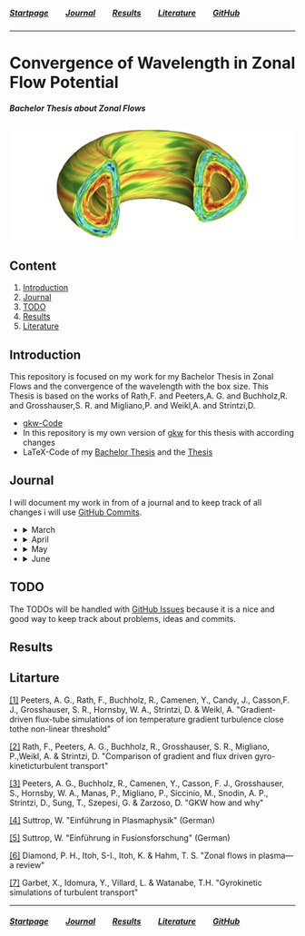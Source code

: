 ##### [Startpage](/README.md) &nbsp; &nbsp; &nbsp; &nbsp; [Journal](/README.md#journal) &nbsp; &nbsp; &nbsp; &nbsp; [Results](/README.md#results) &nbsp; &nbsp; &nbsp; &nbsp; [Literature](/README.md#litarture) &nbsp; &nbsp; &nbsp; &nbsp; [GitHub](https://github.com/ManeLippert/Bachelorthesis-ZonalFlows)

* * *

# Convergence of Wavelength in Zonal Flow Potential

##### Bachelor Thesis about Zonal Flows

![alt text](/pictures/Zonal_Flow.PNG)

## Content

1. [Introduction](#introduction)
2. [Journal](#journal)
3. [TODO](#todo)
5. [Results](#results)
4. [Literature](#litarture)

## Introduction 
This repository is focused on my work for my Bachelor Thesis in Zonal Flows and the convergence of the wavelength with the box size. This Thesis is based on the works of Rath,F. and Peeters,A. G. and Buchholz,R. and Grosshauser,S. R. and Migliano,P. and Weikl,A. and Strintzi,D.

* [gkw-Code](https://bitbucket.org/gkw/gkw/wiki/Home)
* In this repository is my own version of [gkw](/gkw/) for this thesis with according changes
* LaTeX-Code of my [Bachelor Thesis](/bachelorthesis) and the [Thesis](/bachelorthesis/ZonalFlow.pdf) 

## Journal
I will document my work in from of a journal and to keep track of all changes i will use [GitHub Commits](https://github.com/ManeLippert/Bachelorthesis-ZonalFlows/commits/main).

* <details><summary>March</summary>
  <p>

    * [24.03.2022](/journal/03_march/2022-03-24.md) &nbsp; Starting Meeting

  </p>
  </details>

* <details><summary>April</summary>
  <p>

  * [07.04.2022](/journal/04_april/2022-04-07.md) &nbsp; Kurs "Schreiben einer MINT-Arbeit"

  </p>
  </details>

* <details><summary>May</summary>
  <p>

  * [05.05.2022](/journal/05_may/2022-05-05.md) &nbsp; Start with Bachelor Work
  * [10.05.2022](/journal/05_may/2022-05-10.md) &nbsp; First Day in the Office in Bayreuth
  * [11.05.2022](/journal/05_may/2022-05-11.md) &nbsp; Run for Standard Resolution 6th order (S6)
  * [12.05.2022](/journal/05_may/2022-05-12.md) &nbsp; Discussion about Resolution & Run for (S6) with rtl=6.3
  * [16.05.2022](/journal/05_may/2022-05-16.md) &nbsp; Writing of useful shell scripts
  * [18.05.2022](/journal/05_may/2022-05-18.md) &nbsp; Data Structure
  * [20.05.2022](/journal/05_may/2022-05-20.md) &nbsp; Discussion about evaluation of the shearing rate $\omega_{\mathrm{E \times B}}$

  </p>
  </details>

* <details><summary>June</summary>
  <p>

  * [08.06.2022](/journal/06_june/2022-06-08.md) &nbsp; Resolution, Folder Structure and Comparison of Resolution
  * [09.06.2022](/journal/06_june/2022-06-09.md) &nbsp; Meeting to increase Boxsize

  </p>
  </details>

## TODO
The TODOs will be handled with [GitHub Issues](https://github.com/ManeLippert/Bachelorthesis-ZonalFlows/issues) because it is a nice and good way to keep track about problems, ideas and commits.

## Results

## Litarture
[[1]](/literature/Peeters%2C%20Rath%2C%20Buchholz%20-%20Gradient-driven%20flux-tube%20simulations%20of%20ion%20temperature%20gradient%20turbulence%20close%20to%20the%20non-linear%20threshold%20(Paper%2C%202016).pdf) Peeters, A. G., Rath, F., Buchholz, R., Camenen, Y., Candy, J., Casson,F. J., Grosshauser, S. R., Hornsby, W. A., Strintzi, D. & Weikl, A. "Gradient-driven flux-tube simulations of ion temperature gradient turbulence close tothe non-linear threshold"

[[2]](/literature/Peeters%2C%20Rath%2C%20Buchholz%20-%20Comparison%20of%20gradient%20and%20flux%20driven%20gyro-%0Akinetic%20turbulent%20transport%20(Paper%2C%202016).pdf) Rath, F., Peeters, A. G., Buchholz, R., Grosshauser, S. R., Migliano, P.,Weikl, A. & Strintzi, D. "Comparison of gradient and flux driven gyro-kineticturbulent transport"

[[3]](/manual/GKW_manual_0.4-b1.pdf) Peeters, A. G., Buchholz, R., Camenen, Y., Casson, F. J., Grosshauser, S., Hornsby, W. A., Manas, P., Migliano, P., Siccinio, M., Snodin, A. P., Strintzi, D., Sung, T., Szepesi, G. & Zarzoso, D. "GKW how and why"

[[4]](/literature/Suttrop%20-%20Einfuehrung%20in%20Plasmaphysik/EinfuehrungPlasma.md) Suttrop, W. "Einführung in Plasmaphysik" (German)

[[5]](/literature/Suttrop%20-%20Einfuehrung%20in%20Fusionsforschung/EinfuehrungFusion.md) Suttrop, W. "Einführung in Fusionsforschung" (German)

[[6]](/literature/Diamond%20-%20Zonal%20flows%20in%20plasma%20-%20a%20review%20(Review%2C%202005).pdf) Diamond, P. H., Itoh, S-I., Itoh, K. & Hahm, T. S. "Zonal flows in plasma—a review"

[[7]](/literature/Garbet%20-%20Gyrokinetic%20simulations%20of%20turbulent%20transport%20(Review%2C%202010).pdf) Garbet, X., Idomura, Y., Villard, L. & Watanabe, T.H. "Gyrokinetic simulations of turbulent transport"

* * *

##### [Startpage](/README.md) &nbsp; &nbsp; &nbsp; &nbsp; [Journal](/README.md#journal) &nbsp; &nbsp; &nbsp; &nbsp; [Results](/README.md#results) &nbsp; &nbsp; &nbsp; &nbsp; [Literature](/README.md#litarture) &nbsp; &nbsp; &nbsp; &nbsp; [GitHub](https://github.com/ManeLippert/Bachelorthesis-ZonalFlows)
